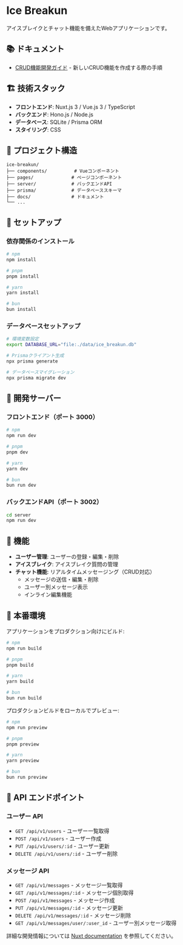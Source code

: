 # Ice Breakun

アイスブレイクとチャット機能を備えたWebアプリケーションです。

## 📚 ドキュメント

- [CRUD機能開発ガイド](./docs/CRUD_DEVELOPMENT_GUIDE.md) - 新しいCRUD機能を作成する際の手順

## 🏗️ 技術スタック

- **フロントエンド**: Nuxt.js 3 / Vue.js 3 / TypeScript
- **バックエンド**: Hono.js / Node.js
- **データベース**: SQLite / Prisma ORM
- **スタイリング**: CSS

## 📁 プロジェクト構造

```
ice-breakun/
├── components/          # Vueコンポーネント
├── pages/              # ページコンポーネント
├── server/             # バックエンドAPI
├── prisma/             # データベーススキーマ
├── docs/               # ドキュメント
└── ...
```

## 🚀 セットアップ

### 依存関係のインストール

```bash
# npm
npm install

# pnpm
pnpm install

# yarn
yarn install

# bun
bun install
```

### データベースセットアップ

```bash
# 環境変数設定
export DATABASE_URL="file:./data/ice_breakun.db"

# Prismaクライアント生成
npx prisma generate

# データベースマイグレーション
npx prisma migrate dev
```

## 🔧 開発サーバー

### フロントエンド（ポート 3000）

```bash
# npm
npm run dev

# pnpm
pnpm dev

# yarn
yarn dev

# bun
bun run dev
```

### バックエンドAPI（ポート 3002）

```bash
cd server
npm run dev
```

## 🌟 機能

- **ユーザー管理**: ユーザーの登録・編集・削除
- **アイスブレイク**: アイスブレイク質問の管理
- **チャット機能**: リアルタイムメッセージング（CRUD対応）
  - メッセージの送信・編集・削除
  - ユーザー別メッセージ表示
  - インライン編集機能

## 🚀 本番環境

アプリケーションをプロダクション向けにビルド:

```bash
# npm
npm run build

# pnpm
pnpm build

# yarn
yarn build

# bun
bun run build
```

プロダクションビルドをローカルでプレビュー:

```bash
# npm
npm run preview

# pnpm
pnpm preview

# yarn
yarn preview

# bun
bun run preview
```

## 📖 API エンドポイント

### ユーザー API
- `GET /api/v1/users` - ユーザー一覧取得
- `POST /api/v1/users` - ユーザー作成
- `PUT /api/v1/users/:id` - ユーザー更新
- `DELETE /api/v1/users/:id` - ユーザー削除

### メッセージ API
- `GET /api/v1/messages` - メッセージ一覧取得
- `GET /api/v1/messages/:id` - メッセージ個別取得
- `POST /api/v1/messages` - メッセージ作成
- `PUT /api/v1/messages/:id` - メッセージ更新
- `DELETE /api/v1/messages/:id` - メッセージ削除
- `GET /api/v1/messages/user/:user_id` - ユーザー別メッセージ取得

詳細な開発情報については [Nuxt documentation](https://nuxt.com/docs/getting-started/introduction) を参照してください。
